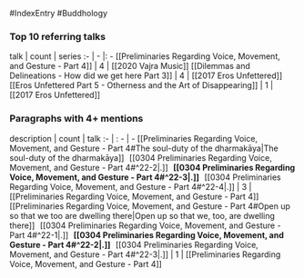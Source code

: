 #IndexEntry #Buddhology

### Top 10 referring talks
talk | count | series
:- | - |: -
[[Preliminaries Regarding Voice, Movement, and Gesture - Part 4]] | 4 | [[2020 Vajra Music]]
[[Dilemmas and Delineations - How did we get here Part 3]] | 4 | [[2017 Eros Unfettered]]
[[Eros Unfettered Part 5 - Otherness and the Art of Disappearing]] | 1 | [[2017 Eros Unfettered]]

### Paragraphs with 4+ mentions
description | count | talk
:- | : - | -
[[Preliminaries Regarding Voice, Movement, and Gesture - Part 4#The soul-duty of the dharmakāya\|The soul-duty of the dharmakāya]] &nbsp;&nbsp;[[0304 Preliminaries Regarding Voice, Movement, and Gesture - Part 4#^22-2\|.]] &nbsp; **[[0304 Preliminaries Regarding Voice, Movement, and Gesture - Part 4#^22-3\|.]]** &nbsp; [[0304 Preliminaries Regarding Voice, Movement, and Gesture - Part 4#^22-4\|.]] | 3 | [[Preliminaries Regarding Voice, Movement, and Gesture - Part 4]]
[[Preliminaries Regarding Voice, Movement, and Gesture - Part 4#Open up so that we too are dwelling there\|Open up so that we, too, are dwelling there]] &nbsp;&nbsp;[[0304 Preliminaries Regarding Voice, Movement, and Gesture - Part 4#^22-1\|.]] &nbsp; **[[0304 Preliminaries Regarding Voice, Movement, and Gesture - Part 4#^22-2\|.]]** &nbsp; [[0304 Preliminaries Regarding Voice, Movement, and Gesture - Part 4#^22-3\|.]] | 1 | [[Preliminaries Regarding Voice, Movement, and Gesture - Part 4]]

